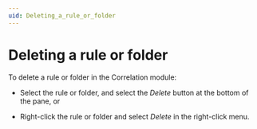 ```yaml
---
uid: Deleting_a_rule_or_folder
---
```


# Deleting a rule or folder

To delete a rule or folder in the Correlation module:

- Select the rule or folder, and select the *Delete* button at the bottom of the pane, or

- Right-click the rule or folder and select *Delete* in the right-click menu.
